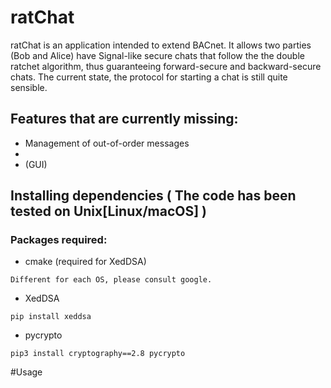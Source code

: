 # ratChat

ratChat is an application intended to extend BACnet. It allows two parties (Bob and Alice) have Signal-like secure chats that follow the the double ratchet algorithm,
thus guaranteeing forward-secure and backward-secure chats. The current state, the protocol for starting a chat is still quite sensible.

## Features that are currently missing:
- Management of out-of-order messages
- 
- (GUI)

## Installing dependencies ( The code has been tested on Unix[Linux/macOS] )
### Packages required:
- cmake (required for XedDSA)
```
Different for each OS, please consult google.
```
- XedDSA
```
pip install xeddsa
```
- pycrypto
```
pip3 install cryptography==2.8 pycrypto
```

#Usage
